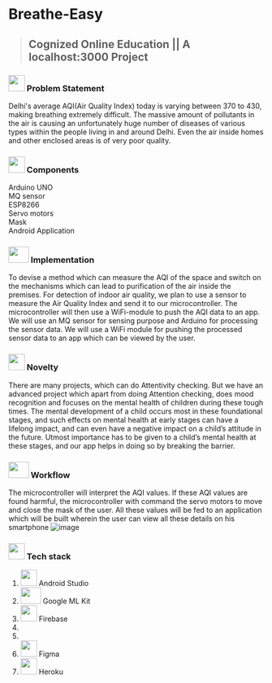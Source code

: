 # Breathe-Easy

> ## Cognized Online Education || A localhost:3000 Project

### <img src="https://cdn.iconscout.com/icon/free/png-256/idea-1618744-1372450.png" width="32" height="32"> Problem Statement
Delhi's average AQI(Air Quality Index) today is varying between 370 to 430, 
making breathing extremely difficult. The massive amount of pollutants in the air is causing an unfortunately huge number of diseases of various types within the people living in and around Delhi. Even the air inside homes and other enclosed areas is of very poor quality. 


### <img src="https://image.flaticon.com/icons/png/512/1632/1632633.png" width="32" height="32"> Components
Arduino UNO <br>
MQ sensor <br>
ESP8266 <br>
Servo motors <br>
Mask <br>
Android Application <br>


### <img src="https://www.pinclipart.com/picdir/big/352-3523258_implementation-icon-implementation-mechanism-vector-clipart.png" width="40" height="32"> Implementation
To devise a method which can measure the AQI of the space and switch on the mechanisms which can lead to purification of the air inside the premises. For detection of indoor air quality, we plan to use a sensor to measure the Air Quality Index and send it to our microcontroller. The microcontroller will then use a WiFi-module to push the AQI data to an app.
We will use an MQ sensor for sensing purpose and Arduino for processing the sensor data. We will use a WiFi module for pushing the processed sensor data to an app which can be viewed by the user. 




### <img src="https://noveltypharma.eu/wp-content/uploads/2020/10/icon_novel_ingredients.png" width="32" height="32"> Novelty
There are many projects, which can do Attentivity checking. But we have an advanced project which apart from doing Attention checking, does mood recognition and focuses on the mental health of children during these tough times. The mental development of a child occurs most in these foundational stages, and such effects on mental health at early stages can have a lifelong impact, and can even have a negative impact on a child’s attitude in the future. Utmost importance has to be given to a child’s mental health at these stages, and our app helps in doing so by breaking the barrier.

### <img src="https://icons-for-free.com/iconfiles/png/512/workflow-131964753379858822.png" width="40" height="32"> Workflow
The microcontroller will interpret the AQI values. If these AQI values are found harmful, the microcontroller with command the servo motors to move and close the mask of the user. All these values will be fed to an application which will be built wherein the user can view all these details on his smartphone
![image](https://user-images.githubusercontent.com/76823502/142742858-af62e1e4-7024-40ee-9290-22adc0385888.png)



### <img src="https://techstackapps.com/media/2019/11/TechStackApps-logo-icon.png" width="32" height="32"> Tech stack
1. <img src="https://2.bp.blogspot.com/-tzm1twY_ENM/XlCRuI0ZkRI/AAAAAAAAOso/BmNOUANXWxwc5vwslNw3WpjrDlgs9PuwQCLcBGAsYHQ/s1600/pasted%2Bimage%2B0.png" width="32" height="32">  Android Studio
2. <img src="https://developers.google.com/ml-kit/images/homepage/hero.png" width="40" height="32"> Google ML Kit
3. <img src=https://www.gstatic.com/devrel-devsite/prod/v1674d466be3b1154327dd11cf186e748303b1e92ae31ff35df0f5192fbd777ea/firebase/images/touchicon-180.png width="32" height="32"> Firebase
4. 
5. 
6. <img src=https://cdn.shopify.com/s/files/1/0284/7024/7555/products/figma2x_1048x.png width="32" height="32"> Figma
7. <img src=https://cdn.iconscout.com/icon/free/png-512/heroku-5-569467.png width="32" height="32"> Heroku
